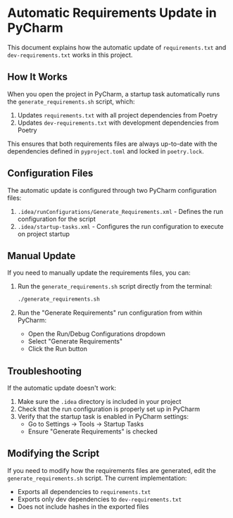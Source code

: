 # Automatic Requirements Update in PyCharm

This document explains how the automatic update of `requirements.txt` and `dev-requirements.txt` works in this project.

## How It Works

When you open the project in PyCharm, a startup task automatically runs the `generate_requirements.sh` script, which:

1. Updates `requirements.txt` with all project dependencies from Poetry
2. Updates `dev-requirements.txt` with development dependencies from Poetry

This ensures that both requirements files are always up-to-date with the dependencies defined in `pyproject.toml` and locked in `poetry.lock`.

## Configuration Files

The automatic update is configured through two PyCharm configuration files:

1. `.idea/runConfigurations/Generate_Requirements.xml` - Defines the run configuration for the script
2. `.idea/startup-tasks.xml` - Configures the run configuration to execute on project startup

## Manual Update

If you need to manually update the requirements files, you can:

1. Run the `generate_requirements.sh` script directly from the terminal:
   ```bash
   ./generate_requirements.sh
   ```

2. Run the "Generate Requirements" run configuration from within PyCharm:
   - Open the Run/Debug Configurations dropdown
   - Select "Generate Requirements"
   - Click the Run button

## Troubleshooting

If the automatic update doesn't work:

1. Make sure the `.idea` directory is included in your project
2. Check that the run configuration is properly set up in PyCharm
3. Verify that the startup task is enabled in PyCharm settings:
   - Go to Settings → Tools → Startup Tasks
   - Ensure "Generate Requirements" is checked

## Modifying the Script

If you need to modify how the requirements files are generated, edit the `generate_requirements.sh` script. The current implementation:

- Exports all dependencies to `requirements.txt`
- Exports only dev dependencies to `dev-requirements.txt`
- Does not include hashes in the exported files
